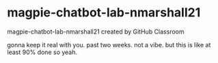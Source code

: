# magpie-chatbot-lab-nmarshall21
magpie-chatbot-lab-nmarshall21 created by GitHub Classroom

gonna keep it real with you.
past two weeks.
not a vibe.
but this is like at least 90% done so yeah.
